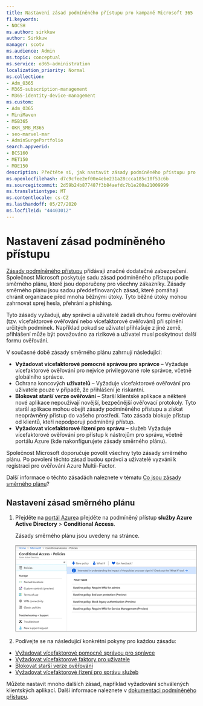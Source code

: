 ```yaml
---
title: Nastavení zásad podmíněného přístupu pro kampaně Microsoft 365
f1.keywords:
- NOCSH
ms.author: sirkkuw
author: Sirkkuw
manager: scotv
ms.audience: Admin
ms.topic: conceptual
ms.service: o365-administration
localization_priority: Normal
ms.collection:
- Adm_O365
- M365-subscription-management
- M365-identity-device-management
ms.custom:
- Adm_O365
- MiniMaven
- MSB365
- OKR_SMB_M365
- seo-marvel-mar
- AdminSurgePortfolio
search.appverid:
- BCS160
- MET150
- MOE150
description: Přečtěte si, jak nastavit zásady podmíněného přístupu pro kampaně Microsoft 365, abyste přidali podstatné další zabezpečení.
ms.openlocfilehash: d7c9cfee2ef00e4ebe231a28ccca185c10f53c6b
ms.sourcegitcommit: 2d59b24b877487f3b84aefdc7b1e200a21009999
ms.translationtype: MT
ms.contentlocale: cs-CZ
ms.lasthandoff: 05/27/2020
ms.locfileid: "44403012"
---
```

# <a name="set-up-conditional-access-policies"></a>Nastavení zásad podmíněného přístupu

[Zásady podmíněného přístupu](https://docs.microsoft.com/azure/active-directory/conditional-access/overview) přidávají značné dodatečné zabezpečení. Společnost Microsoft poskytuje sadu zásad podmíněného přístupu podle směrného plánu, které jsou doporučeny pro všechny zákazníky. Zásady směrného plánu jsou sadou předdefinovaných zásad, které pomáhají chránit organizace před mnoha běžnými útoky. Tyto běžné útoky mohou zahrnovat sprej hesla, přehrání a phishing.

Tyto zásady vyžadují, aby správci a uživatelé zadali druhou formu ověřování (tzv. vícefaktorové ověřování nebo vícefaktorové ověřování) při splnění určitých podmínek. Například pokud se uživatel přihlašuje z jiné země, přihlášení může být považováno za rizikové a uživatel musí poskytnout další formu ověřování. 

V současné době zásady směrného plánu zahrnují následující:
- **Vyžadovat vícefaktorové pomocné správou pro správce** &ndash; Vyžaduje vícefaktorové ověřování pro nejvíce privilegované role správce, včetně globálního správce.
- Ochrana koncových **uživatelů** &ndash; Vyžaduje vícefaktorové ověřování pro uživatele pouze v případě, že přihlášení je riskantní. 
- **Blokovat starší verze ověřování** &ndash; Starší klientské aplikace a některé nové aplikace nepoužívají novější, bezpečnější ověřovací protokoly. Tyto starší aplikace mohou obejít zásady podmíněného přístupu a získat neoprávněný přístup do vašeho prostředí. Tato zásada blokuje přístup od klientů, kteří nepodporují podmíněný přístup. 
- **Vyžadovat vícefaktorové řízení pro správu** &ndash; služeb Vyžaduje vícefaktorové ověřování pro přístup k nástrojům pro správu, včetně portálu Azure (kde nakonfigurujete zásady směrného plánu). 

Společnost Microsoft doporučuje povolit všechny tyto zásady směrného plánu. Po povolení těchto zásad budou správci a uživatelé vyzváni k registraci pro ověřování Azure Multii-Factor.

Další informace o těchto zásadách naleznete v tématu [Co jsou zásady směrného plánu](https://docs.microsoft.com/azure/active-directory/conditional-access/concept-baseline-protection)?


## <a name="set-up-baseline-policies"></a>Nastavení zásad směrného plánu

1. Přejděte na [portál Azure](https://portal.azure.com)a přejděte na podmíněný přístup **služby Azure Active Directory** \> **Conditional Access**.
    
    Zásady směrného plánu jsou uvedeny na stránce. <br/> <br/>
    ![Stránka se seznamem zásad směrného plánu pro podmíněný přístup.](../media/baslinepolicies.png)
1. Podívejte se na následující konkrétní pokyny pro každou zásadu:

  - [Vyžadovat vícefaktorové pomocné správou pro správce](https://docs.microsoft.com/azure/active-directory/conditional-access/howto-baseline-protect-administrators)
- [Vyžadovat vícefaktorové faktory pro uživatele](https://docs.microsoft.com/azure/active-directory/conditional-access/howto-baseline-protect-end-users)  
 - [Blokovat starší verze ověřování](https://docs.microsoft.com/azure/active-directory/conditional-access/howto-baseline-protect-legacy-auth)
  - [Vyžadovat vícefaktorové řízení pro správu služeb](https://docs.microsoft.com/azure/active-directory/conditional-access/howto-baseline-protect-azure)

Můžete nastavit mnoho dalších zásad, například vyžadování schválených klientských aplikací. Další informace naleznete v [dokumentaci podmíněného přístupu](https://docs.microsoft.com/azure/active-directory/conditional-access/).
